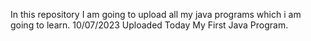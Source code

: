 In this repository I am going to upload all my java programs which i am going to learn.
10/07/2023   Uploaded Today My First Java Program.
